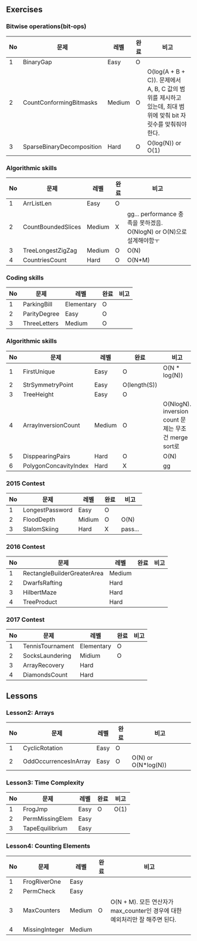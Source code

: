 ## Exercises
### Bitwise operations(bit-ops)
No | 문제 | 레벨 | 완료 | 비고
---|---|---|---|---
1 | BinaryGap | Easy | O | 
2 | CountConformingBitmasks | Medium | O | O(log(A + B + C)). 문제에서 A, B, C 값의 범위를 제시하고 있는데, 최대 범위에 맞춰 bit 자릿수를 맞춰줘야한다.
3 | SparseBinaryDecomposition | Hard | O | O(log(N)) or O(1)

### Algorithmic skills
No | 문제 | 레벨 | 완료 | 비고
---|---|---|---|---
1 | ArrListLen | Easy | O | 
2 | CountBoundedSlices | Medium | X | gg... performance 충족을 못하겠음. O(NlogN) or O(N)으로 설계해야함ㅜ
3 | TreeLongestZigZag | Medium | O | O(N)
4 | CountriesCount | Hard | O | O(N*M)

### Coding skills
No | 문제 | 레벨 | 완료 | 비고
---|---|---|---|---
1 | ParkingBill | Elementary | O | 
2 | ParityDegree | Easy | O | 
3 | ThreeLetters | Medium | O | 

### Algorithmic skills
No | 문제 | 레벨 | 완료 | 비고
---|---|---|---|---
1 | FirstUnique | Easy | O | O(N * log(N))
2 | StrSymmetryPoint | Easy | O(length(S)) | 
3 | TreeHeight | Easy | O | 
4 | ArrayInversionCount | Medium | O | O(NlogN). inversion count 문제는 무조건 merge sort로
5 | DisppearingPairs | Hard | O | O(N)
6 | PolygonConcavityIndex | Hard | X | gg

### 2015 Contest
No | 문제 | 레벨 | 완료 | 비고
---|---|---|---|---
1 | LongestPassword | Easy | O | 
2 | FloodDepth | Midium | O | O(N)
3 | SlalomSkiing | Hard | X | pass...

### 2016 Contest
No | 문제 | 레벨 | 완료 | 비고
---|---|---|---|---
1 | RectangleBuilderGreaterArea | Medium |  | 
2 | DwarfsRafting | Hard |  | 
3 | HilbertMaze | Hard |  | 
4 | TreeProduct | Hard |  | 

### 2017 Contest
No | 문제 | 레벨 | 완료 | 비고
---|---|---|---|---
1 | TennisTournament | Elementary | O | 
2 | SocksLaundering | Midium | O | 
3 | ArrayRecovery | Hard |  | 
4 | DiamondsCount | Hard |  | 

## Lessons

### Lesson2: Arrays
No | 문제 | 레벨 | 완료 | 비고
---|---|---|---|---
1 | CyclicRotation | Easy | O | 
2 | OddOccurrencesInArray | Easy | O | O(N) or O(N*log(N))

### Lesson3: Time Complexity
No | 문제 | 레벨 | 완료 | 비고
---|---|---|---|---
1 | FrogJmp | Easy | O | O(1)
2 | PermMissingElem | Easy |  | 
3 | TapeEquilibrium | Easy |  | 

### Lesson4: Counting Elements
No | 문제 | 레벨 | 완료 | 비고
---|---|---|---|---
1 | FrogRiverOne | Easy |  | 
2 | PermCheck | Easy |  | 
3 | MaxCounters | Medium | O | O(N + M). 모든 연산자가 max_counter인 경우에 대한 예외처리만 잘 해주면 된다.
4 | MissingInteger | Medium |  | 

